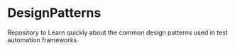 # DesignPatterns
Repository to Learn quickly about the common design patterns used in test automation frameworks
